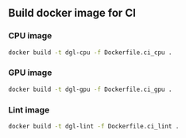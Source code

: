 ## Build docker image for CI

### CPU image
```bash
docker build -t dgl-cpu -f Dockerfile.ci_cpu .
```

### GPU image
```bash
docker build -t dgl-gpu -f Dockerfile.ci_gpu .
```

### Lint image
```bash
docker build -t dgl-lint -f Dockerfile.ci_lint .
```

